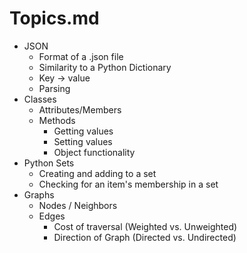 # Topics.md

- JSON
    - Format of a .json file
    - Similarity to a Python Dictionary
    - Key -> value
    - Parsing
- Classes
    - Attributes/Members
    - Methods
        - Getting values
        - Setting values
        - Object functionality
- Python Sets
    - Creating and adding to a set
    - Checking for an item's membership in a set
- Graphs
    - Nodes / Neighbors
    - Edges 
        - Cost of traversal (Weighted vs. Unweighted)
        - Direction of Graph (Directed vs. Undirected)